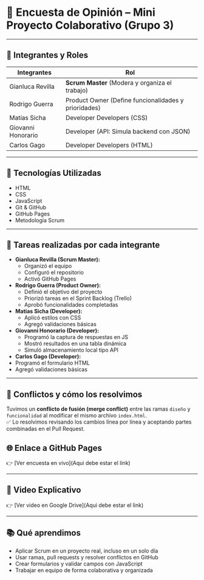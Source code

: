 # 📝 Encuesta de Opinión – Mini Proyecto Colaborativo (Grupo 3)

---

## 👥 Integrantes y Roles

| Integrantes        | Rol                                                  |
| ------------------ | -----------------------------------------------------|
| Gianluca Revilla   | **Scrum Master** (Modera y organiza el trabajo)      |
| Rodrigo Guerra     | Product Owner (Define funcionalidades y prioridades) |
| Matías Sicha       | Developer Developers (CSS)                           |
| Giovanni Honorario | Developer (API: Simula backend con JSON)             |
| Carlos Gago        | Developer Developers (HTML)                          |

---

## 🔧 Tecnologías Utilizadas

- HTML
- CSS
- JavaScript
- Git & GitHub
- GitHub Pages
- Metodología Scrum

---

## 🧩 Tareas realizadas por cada integrante

- **Gianluca Revilla (Scrum Master):**
  - Organizó el equipo
  - Configuró el repositorio
  - Activó GitHub Pages
- **Rodrigo Guerra (Product Owner):**
  - Definió el objetivo del proyecto
  - Priorizó tareas en el Sprint Backlog (Trello)
  - Aprobó funcionalidades completadas
- **Matías Sicha (Developer):**
  - Aplicó estilos con CSS
  - Agregó validaciones básicas
- **Giovanni Honorario (Developer):**
  - Programó la captura de respuestas en JS
  - Mostró resultados en una tabla dinámica
  - Simuló almacenamiento local tipo API
-  **Carlos Gago (Developer):**
  - Programó el formulario HTML
  - Agregó validaciones básicas

---

## 🧪 Conflictos y cómo los resolvimos

Tuvimos un **conflicto de fusión (merge conflict)** entre las ramas `diseño` y `funcionalidad` al modificar el mismo archivo `index.html`.  
✅ Lo resolvimos revisando los cambios línea por línea y aceptando partes combinadas en el Pull Request.

## 🌐 Enlace a GitHub Pages

👉 [Ver encuesta en vivo](Aqui debe estar el link)

---

## 🎥 Video Explicativo

👉 [Ver video en Google Drive](Aqui debe estar el link)

---

## 📚 Qué aprendimos

- Aplicar Scrum en un proyecto real, incluso en un solo día
- Usar ramas, pull requests y resolver conflictos en GitHub
- Crear formularios y validar campos con JavaScript
- Trabajar en equipo de forma colaborativa y organizada
